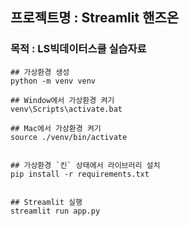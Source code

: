 ## 프로젝트명 : Streamlit 핸즈온

### 목적 : LS빅데이터스쿨 실습자료

```
## 가상환경 생성
python -m venv venv

## Window에서 가상환경 켜기
venv\Scripts\activate.bat

## Mac에서 가상환경 켜기
source ./venv/bin/activate


## 가상환경 `킨` 상태에서 라이브러리 설치
pip install -r requirements.txt


## Streamlit 실행
streamlit run app.py
```
